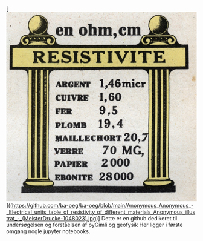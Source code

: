 [<img src="Anonymous_Anonymous_-_Electrical_units_table_of_resistivity_of_different_materials_Anonymous_illustrat_-_(MeisterDrucke-1048023).jpg">]((https://github.com/ba-oeg/ba-oeg/blob/main/Anonymous_Anonymous_-_Electrical_units_table_of_resistivity_of_different_materials_Anonymous_illustrat_-_(MeisterDrucke-1048023).jpg)]
Dette er en github dedikeret til undersøgelsen og forståelsen af pyGimli og geofysik
Her ligger i første omgang nogle jupyter notebooks.
